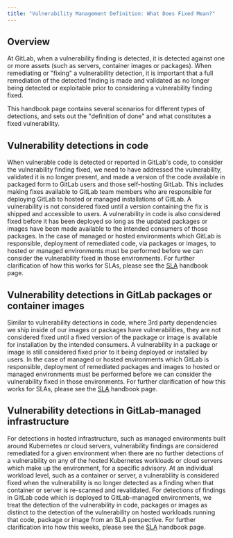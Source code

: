 ```yaml
---
title: "Vulnerability Management Definition: What Does Fixed Mean?"
---
```


## Overview

At GitLab, when a vulnerability finding is detected, it is detected against one or more assets (such as servers, container images or packages).
When remediating or "fixing" a vulnerability detection, it is important that a full remediation of the detected finding is made and validated as no longer being detected or exploitable prior to considering a vulnerability finding fixed.

This handbook page contains several scenarios for different types of detections, and sets out the "definition of done" and what constitutes a fixed vulnerability.

## Vulnerability detections in code

When vulnerable code is detected or reported in GitLab's code, to consider the vulnerability finding fixed, we need to have addressed the vulnerability, validated it is no longer present, and made a version of the code available in packaged form to GitLab users and those self-hosting GitLab. This includes making fixes available to GitLab team members who are responsible for deploying GitLab to hosted or managed installations of GitLab. A vulnerability is not considered fixed until a version containing the fix is shipped and accessible to users. A vulnerability in code is also considered fixed before it has been deployed so long as the updated packages or images have been made available to the intended consumers of those packages. In the case of managed or hosted environments which GitLab is responsible, deployment of remediated code, via packages or images, to hosted or managed environments must be performed before we can consider the vulnerability fixed in those environments. For further clarification of how this works for SLAs, please see the [SLA](sla.md) handbook page.

## Vulnerability detections in GitLab packages or container images

Similar to vulnerability detections in code, where 3rd party dependencies we ship inside of our images or packages have vulnerabilities, they are not considered fixed until a fixed version of the package or image is available for installation by the intended consumers. A vulnerability in a package or image is still considered fixed prior to it being deployed or installed by users. In the case of managed or hosted environments which GitLab is responsible, deployment of remediated packages and images to hosted or managed environments must be performed before we can consider the vulnerability fixed in those environments. For further clarification of how this works for SLAs, please see the [SLA](sla.md) handbook page.

## Vulnerability detections in GitLab-managed infrastructure

For detections in hosted infrastructure, such as managed environments built around Kubernetes or cloud servers, vulnerability findings are considered remediated for a given environment when there are no further detections of a vulnerability on any of the hosted Kubernetes workloads or cloud servers which make up the environment, for a specific advisory. At an individual workload level, such as a container or server, a vulnerability is considered fixed when the vulnerability is no longer detected as a finding when that container or server is re-scanned and revalidated. For detections of findings in GitLab code which is deployed to GitLab-managed environments, we treat the detection of the vulnerability in code, packages or images as distinct to the detection of the vulnerability on hosted workloads running that code, package or image from an SLA perspective. For further clarification into how this weeks, please see the [SLA](sla.md) handbook page.
